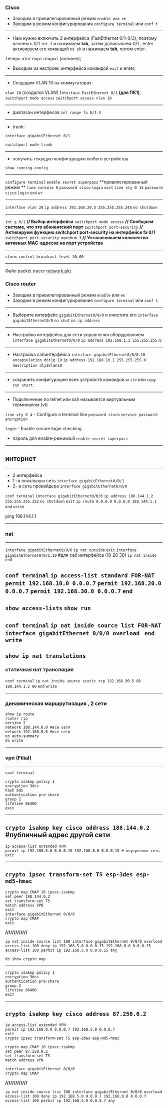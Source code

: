 ### Cisco

* Заходим в привилегированный режим
`enable или en`
* Заходим в режим конфигурирования 
`configure terminal` или `conf t`
------------------------------------------
* Нам нужно включить 3 интерфейса (FastEthernet 0/1-0/3), поэтому начнем с 0/1 
`int f` и нажимаем **tab**, затем дописываем 0/1 , enter
активируем его командой `no sh` и нажимаем **tab**, потом enter. 

Теперь этот порт открыт (активен);

* Выходим из настроек интерфейса командой `exit` и enter;

--------------------

* Создадим VLAN 10 на коммутаторах:

`vlan 10` (создался VLAN)
`Interface FastEthernet 0/1` **(для ПК1)**, 
`switchport mode access`
`switchport access vlan 10`

---------------------
* диапазон интерфесов `int range fa 0/1-3`
--------------------------
* trunk: 

`interface gigabitEthernet 0/1`

`switchport mode trunk`

---------------------------
* получить текущую конфигурацию любого устройства

`show running-config`

----------------------------------

`configure terminal`
`enable secret superpass` **привилегированный режим **
`line console 0`
`password cisco`
`login`
`exit`
`line vty 0 15`
`password cisco`
`login`
`end`
`wr`

---------------

`interface vlan 20`
`ip address 192.168.20.5 255.255.255.248`
`no shutdown`

--------------------
`int g 0/1` **// Выбор интерфейса**
`switchport mode access` **// Сообщаем системе, что это абонентский порт**
`switchport port-security` **// Активируем функцию switchport port-security на интерфейсе fa 0/1**
`switchport port-security maximum 3` **// Устанавливаем количество активных MAC-адресов на порт устройства**

-----------

`storm-control broadcast level 30.00`

---


Файл packet tracer [network.pkt](https://github.com/elekpow/netology/blob/main/net-net_protocol/conf/network.pkt)



### Cisco router

* Заходим в привилегированный режим
`enable` или `en`
* Заходим в режим конфигурирования 
`configure terminal` или `conf t`
------------------------------------------
* Выберите интерфейс `gigabitEthernet0/0/0` и очистите его
`interface gigabitEthernet0/0`
`no shut`
`no ip address`
---------------
* Настройка интерфейса для сети управления оборудованием
`interface gigabitEthernet0/0/0`
`ip address 192.168.1.1 255.255.255.0`
----------------------------
* Настройка сабинтерфейса
`interface gigabitEthernet0/0/0.10`
`encapsulation dot1q 10`
`ip address 192.168.10.1 255.255.255.0`
`description dlyaVlan10`
--------------------------
* сохранить конфигурацию всех устройств командой `write` или `copy run start`.

----------------
* Подключение по telnet или ssh называется виртуальным терминалом (vt)

`line vty 0 4`	- Configure a terminal line
`password cisco`
`service password-encryption`

`login`           -  Enable secure login checking

* пароль для enable-режима:8
`enable secret superpass`


------------------------------------
## интернет
------------------------

* 2 интерфейса
* 1 -в локальную сеть  `interface gigabitEthernet0/0/1`
* 2- в сеть провайдера `interface gigabitEthernet0/0/0`

`conf terminal`
`interface gigabitEthernet0/0/0`
`ip address 188.144.1.2 255.255.255.252`
`no shutdown`
`exit`
`ip route 0.0.0.0 0.0.0.0 188.144.1.1`
`end`
`write`

ping   188.144.1.1

----------------------
### nat
----------------------

`interface gigabitEthernet0/0/0`
`ip nat outside`
`exit`
`interface gigabitEthernet0/0/1.10` #для саб интерфейса (10 20 30)
`ip nat inside`
`end`

`conf terminal`
`ip access-list standard FOR-NAT`
`permit 192.168.10.0 0.0.0.7`
`permit 192.168.20.0 0.0.0.7`
`permit 192.168.30.0 0.0.0.7`
`end`
----------
`show access-lists`
`show run`
----------
`conf terminal`
`ip nat inside source list FOR-NAT interface gigabitEthernet 0/0/0 overload `
`end`
`write`
-------------
`show ip nat translations`
----------------------------------------------

### статичная нат трансляция

`conf terminal`
`ip nat inside source static tcp 192.168.30.5 80 188.144.1.2 80`
`end`
`write`

-------------------------------------------
### динамическая маршрутизация , 2 сети 

```
show ip route
router rip 
version 2
network 188.144.0.0 #все сети
network 192.168.0.0 #все сети
no auto-summary 
do write
```
----------------------------------
### vpn (Filial)
----------------------------------

```
conf terminal

crypto isakmp policy 1
encryption 3des
hash md5
authentication pre-share 
group 2
lifetime 86400
exit
```
---
`crypto isakmp key cisco address 188.144.0.2` #публичный адрес другой сети
---
```
ip access-list extended VPN
permit ip 192.168.5.0 0.0.0.15 192.168.0.0 0.0.0.15 # внутренняя сеть 
exit
```
---
`crypto ipsec transform-set TS esp-3des esp-md5-hmac`
---

```
crypto map CMAP 10 ipsec-isakmp
set peer 188.144.0.2
set transform-set TS
match address VPN
exit
interface gigabitEthernet 0/0/0
crypto map CMAP
exit
```

**/////////////**

```
ip nat inside source list 100 interface gigabitEthernet 0/0/0 overload
access-list 100 deny ip 192.168.5.0 0.0.0.15 192.168.0.0 0.0.0.15
access-list 100 permit ip 192.168.5.0 0.0.0.15 any
```

`do show crypto map`


---

```
crypto isakmp policy 1
encryption 3des
authentication pre-share 
group 2
lifetime 86400
exit
```
---

`crypto isakmp key cisco address 87.250.0.2`
---

```
ip access-list extended VPN
permit ip 192.168.0.0 0.0.0.7 192.168.5.0 0.0.0.7
exit
crypto ipsec transform-set TS esp-3des esp-md5-hmac

crypto map CMAP 10 ipsec-isakmp
set peer 87.250.0.2
set transform-set TS
match address VPN

interface gigabitEthernet 0/0/0
crypto map CMAP
```


**/////////////**

```
ip nat inside source list 100 interface gigabitEthernet 0/0/0 overload
access-list 100 deny ip 192.168.5.0 0.0.0.7 192.168.0.0 0.0.0.7
access-list 100 permit ip 192.168.5.0 0.0.0.7 any
```

